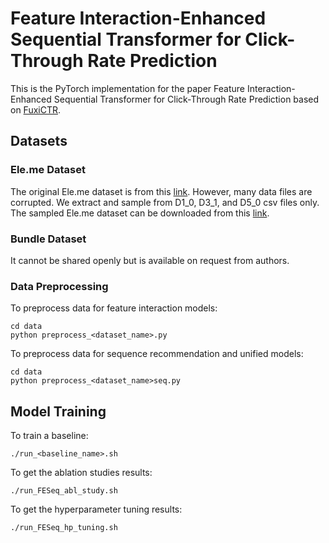 # Feature Interaction-Enhanced Sequential Transformer for Click-Through Rate Prediction

This is the PyTorch implementation for the paper Feature Interaction-Enhanced Sequential Transformer for Click-Through Rate Prediction based on [FuxiCTR](https://github.com/xue-pai/FuxiCTR). 

## Datasets

### Ele.me Dataset

The original Ele.me dataset is from this [link](https://tianchi.aliyun.com/dataset/131047). However, many data files are corrupted. We extract and sample from D1_0, D3_1, and D5_0 csv files only. The sampled Ele.me dataset can be downloaded from this [link](https://drive.google.com/drive/folders/1azJt4ZbKOYeO8wDT-M06rUx09WRckWaG). 

### Bundle Dataset

It cannot be shared openly but is available on request from authors.

### Data Preprocessing

To preprocess data for feature interaction models:

```
cd data 
python preprocess_<dataset_name>.py
```
To preprocess data for sequence recommendation and unified models:

```
cd data 
python preprocess_<dataset_name>seq.py
```
## Model Training
To train a baseline:
```
./run_<baseline_name>.sh
```
To get the ablation studies results:
```
./run_FESeq_abl_study.sh
```
To get the hyperparameter tuning results:
```
./run_FESeq_hp_tuning.sh
```
